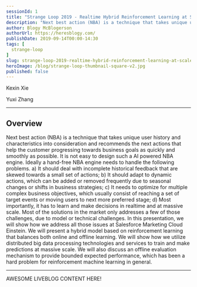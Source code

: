 ```yaml
---
sessionId: 1
title: "Strange Loop 2019 - Realtime Hybrid Reinforcement Learning at Scale"
description: "Next best action (NBA) is a technique that takes unique user history and characteristics into consideration and recommends the next actions that help the customer progressing towards business goals as quickly and smoothly as possible. It is not easy to design such a AI powered NBA engine. Ideally a hand-free NBA engine needs to handle the following problems. a) It should deal with incomplete historical feedback that are skewed towards a small set of actions; b) It should adapt to dynamic actions, which can be added or removed frequently due to seasonal changes or shifts in business strategies; c) It needs to optimize for multiple complex business objectives, which usually consist of reaching a set of target events or moving users to next more preferred stage; d) Most importantly, it has to learn and make decisions in realtime and at massive scale. Most of the solutions in the market only addresses a few of those challenges, due to model or technical challenges. In this presentation, we will show how we address all those issues at Salesforce Marketing Cloud Einstein. We will present a hybrid model based on reinforcement learning that balances both online and offline learning. We will show how we utilize distributed big data processing technologies and services to train and make predictions at massive scale. We will also discuss an offline evaluation mechanism to provide bounded expected performance, which has been a hard problem for reinforcement machine learning in general."
author: Blogy McBlogerson
authorUrl: https://heresblogy.com/
publishDate: 2019-09-14T00:00-14:30
tags: [
  strange-loop
]
slug: strange-loop-2019-realtime-hybrid-reinforcement-learning-at-scale
heroImage: /blog/strange-loop-thumbnail-square-v2.jpg
published: false
---
```


<div class="container p-0 liveblog-presenters">
  <div class="row m-0">
      <p class=" mr-6 m-0">
        <span class="liveblog-presenters__name">Kexin Xie</span>
        <a href="https://twitter.com/realstraw" target="_blank" title="Twitter"><i class="fa fa-twitter pr-2"></i></a>
        <a href="https://github.com/realstraw" target="_blank" title="GitHub"><i class="fa fa-github pr-2"></i></a>
      </p>
  <p class=" mr-6 m-0">
        <span class="liveblog-presenters__name">Yuxi Zhang</span>
        <a href="https://github.com/juziyt" target="_blank" title="GitHub"><i class="fa fa-github pr-2"></i></a>
      </p>
  </div>
</div>

---

## Overview

Next best action (NBA) is a technique that takes unique user history and characteristics into consideration and recommends the next actions that help the customer progressing towards business goals as quickly and smoothly as possible. It is not easy to design such a AI powered NBA engine. Ideally a hand-free NBA engine needs to handle the following problems. a) It should deal with incomplete historical feedback that are skewed towards a small set of actions; b) It should adapt to dynamic actions, which can be added or removed frequently due to seasonal changes or shifts in business strategies; c) It needs to optimize for multiple complex business objectives, which usually consist of reaching a set of target events or moving users to next more preferred stage; d) Most importantly, it has to learn and make decisions in realtime and at massive scale. Most of the solutions in the market only addresses a few of those challenges, due to model or technical challenges. In this presentation, we will show how we address all those issues at Salesforce Marketing Cloud Einstein. We will present a hybrid model based on reinforcement learning that balances both online and offline learning. We will show how we utilize distributed big data processing technologies and services to train and make predictions at massive scale. We will also discuss an offline evaluation mechanism to provide bounded expected performance, which has been a hard problem for reinforcement machine learning in general.

---

AWESOME LIVEBLOG CONTENT HERE!

<!-- Note on images
  Images (e.g. my_image.jpg) should be put in the `website/static/blog/strange-loop-2019` directory, with the path to the image in your post being `/blog/strange-loop-2019/my_image.jpg`. If you'd rather host the images somewhere else for ease of use, that's fine too.

  Please also try to keep your images to a reasonable size by:
    - Using JPEG compression, unless image is mostly solid color 
    - JPEG compression set between 60%-80%
    - Resizing the image to be no wider then 750px
    - If PNG, use a tool like ImageOptim (https://imageoptim.com/mac) to optimize the file size

  I suggest re-sizing and compressing all the images in one batch as a last step.
-->  
